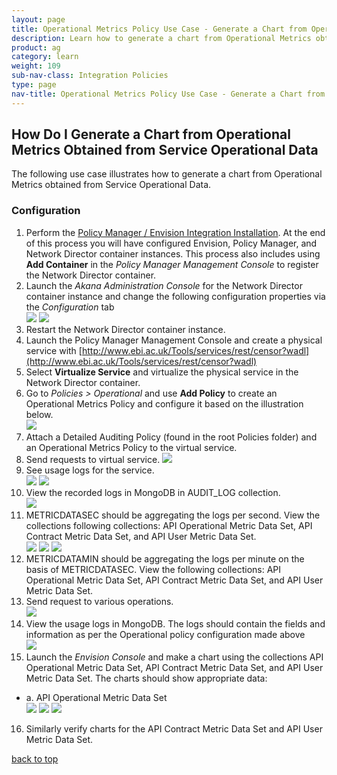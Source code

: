 ```yaml
---
layout: page
title: Operational Metrics Policy Use Case - Generate a Chart from Operational Metrics Obtained from Service Operational Data
description: Learn how to generate a chart from Operational Metrics obtained from Service Operational Data.   
product: ag
category: learn
weight: 109
sub-nav-class: Integration Policies
type: page
nav-title: Operational Metrics Policy Use Case - Generate a Chart from Operational Metrics Obtained from Service Operational Data
---
```


## How Do I Generate a Chart from Operational Metrics Obtained from Service Operational Data 

The following use case illustrates how to generate a chart from Operational Metrics obtained from Service Operational Data.

### Configuration

1. Perform the [Policy Manager / Envision Integration Installation](http://docs.akana.com/docs-test/ev/envision_install/installing_pm_env_integration_v11.html). At the end of this process you will have configured Envision, Policy Manager, and Network Director container instances. This process also includes using **Add Container** in the *Policy Manager Management Console* to register the Network Director container.
2. Launch the *Akana Administration Console* for the Network Director container instance and change the following configuration properties via the *Configuration* tab  
![](images/oper_metrics_usecase1a.jpg)
![](images/oper_metrics_usecase1b.jpg)
3. Restart the Network Director container instance.
4. Launch the Policy Manager Management Console and create a physical service with [http://www.ebi.ac.uk/Tools/services/rest/censor?wadl](http://www.ebi.ac.uk/Tools/services/rest/censor?wadl)
5. Select **Virtualize Service** and virtualize the physical service in the Network Director container. 
6. Go to *Policies > Operational* and use **Add Policy** to create an Operational Metrics Policy and configure it based on the illustration below.  
![](images/oper_metrics_usecase1c.jpg) 
7. Attach a Detailed Auditing Policy (found in the root Policies folder) and an Operational Metrics Policy to the virtual service.
8. Send requests to virtual service.
![](images/oper_metrics_usecase1d.jpg)
9. See usage logs for the service.  
![](images/oper_metrics_usecase1e.jpg)
![](images/oper_metrics_usecase1f.jpg)
10. View the recorded logs in MongoDB in AUDIT_LOG collection.  
![](images/oper_metrics_usecase1g.jpg)
11. METRICDATASEC should be aggregating the logs per second. View the collections following collections: API Operational Metric Data Set, API Contract Metric Data Set, and API User Metric Data Set.  
![](images/oper_metrics_usecase1h.jpg)
![](images/oper_metrics_usecase1i.jpg)
![](images/oper_metrics_usecase1j.jpg)
12. METRICDATAMIN should be aggregating the logs per minute on the basis of METRICDATASEC. View the following collections: API Operational Metric Data Set, API Contract Metric Data Set, and API User Metric Data Set.
13. Send request to various operations.  
![](images/oper_metrics_usecase1k.jpg)
14. View the usage logs in MongoDB. The logs should contain the fields and information as per the Operational policy configuration made above  
![](images/oper_metrics_usecase1l.jpg)
15. Launch the *Envision Console* and make a chart using the collections API Operational Metric Data Set, API Contract Metric Data Set, and API User Metric Data Set. The charts should show appropriate data:  
  * a.	API Operational Metric Data Set  
![](images/oper_metrics_usecase1m.jpg)
![](images/oper_metrics_usecase1n.jpg)
![](images/oper_metrics_usecase1o.jpg)
16. Similarly verify charts for the API Contract Metric Data Set and API User Metric Data Set.

<a href="#top">back to top</a> 